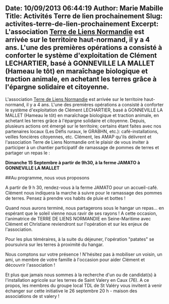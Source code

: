 Date: 10/09/2013 06:44:19
Author: Marie Mabille
Title: Activités Terre de lien prochainement
Slug: activites-terre-de-lien-prochainement
Excerpt: L'association [Terre de Liens Normandie](http://www.terredeliensnormandie.org/) est arrivée sur le territoire haut-normand, il y a 4 ans. L'une des premières opérations a consisté à conforter le système d'exploitation de Clément LECHARTIER, basé à GONNEVILLE LA MALLET (Hameau le tôt) en maraîchage biologique et traction animale, en achetant les terres grâce à l'épargne solidaire et citoyenne.
----

L'association [Terre de Liens Normandie](http://www.terredeliensnormandie.org/) est arrivée sur le territoire haut-normand, il y a 4 ans. L'une des premières opérations a consisté à conforter le système d'exploitation de Clément LECHARTIER, basé à GONNEVILLE LA MALLET (Hameau le tôt) en maraîchage biologique et traction animale, en achetant les terres grâce à l'épargne solidaire et citoyenne. Depuis, plusieurs actions ont émergé sur le territoire; certains étant faites avec nos partenaires locaux (Les Défis ruraux, le GRABHN, etc.): café-installations, veilles foncières citoyennes, etc. Clément, les AMAP qu'ils délivrent et l'association Terre de Liens Normandie ont le plaisir de vous inviter à participer à un chantier participatif de ramassage de pommes de terres et partager un repas le :

**Dimanche 15 Septembre à partir de 9h30, à la ferme JAMATO à GONNEVILLE LA MALLET**

##Au programme, nous vous proposons

A partir de 9 h 30, rendez-vous à la ferme JAMATO pour un accueil-café. Clément nous indiquera la marche à suivre pour le ramassage des pommes de terres. Pensez à prendre vos habits de pluie et bottes !

Quand nous aurons terminé, nous partagerons sous le hangar un repas... en espérant que le soleil vienne nous ravir de ses rayons ! A cette occasion, l'animatrice de TERRE DE LIENS NORMANDIE en Seine-Maritime avec Clément et Christiane reviendront sur l'opération et sur les enjeux de l'association.

Pour les plus téméraires, à la suite du déjeuner, l'opération "patates" se poursuivra sur les terres à proximité du hangar.

Nous comptons sur votre présence ! N'hésitez pas à mobiliser un voisin, un ami, un membre de votre famille à l'occasion pour aider Clément et découvrir l'association !

Et plus que jamais nous sommes à la recherche d'un ou de candidat(s) à l'installation agricole sur les terres de Saint Valery en Caux (76). A ce propos, les membres du groupe local TDL de St Valéry vous invitent à venir échanger sur cette initiative le 26 septembre 20 h - maison des associations de st valery !